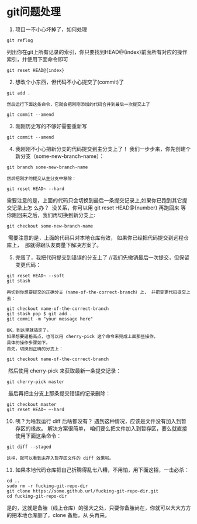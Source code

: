 # git问题处理
1.  项目一不小心坏掉了，如何处理
```shell
git reflog
```
​	列出你在git上所有记录的索引，你只要找到HEAD@{index}前面所有对应的操作索引，并使用下面命令即可

```shell
git reset HEAD@{index}
```
2. 想改个小东西，但代码不小心提交了(commit)了

```shell
git add .
```
 	然后运行下面这条命令，它就会把刚刚添加的代码合并到最后一次提交上了
```shell
git commit --amend
```
3. 刚刚历史写的不够好需要重新写

```shell
git commit --amend
```
4. 我刚刚不小心把新分支的代码提交到主分支上了！ 我们一步步来，你先创建个新分支（some-new-branch-name）：

```shell
git branch some-new-branch-name
```

 	然后把刚才的提交从主分支中移除：
```shell
git reset HEAD~ --hard
```
​	需要注意的是，上面的代码只会切换到最后一条提交记录上,如果你已跑到其它提交记录上怎	么办？
​	没关系，你可以用 git reset HEAD@{number} 再跑回来
​	等你跑回来之后，我们再切换到新分支上:

```shell
git checkout some-new-branch-name
```
​	需要注意的是，上面的代码只对本地仓库有效，
​	如果你已经把代码提交到远程仓库上，
​	那就得跟队友商量下解决方案了。

5. 完蛋了，我把代码提交到错误的分支上了 //我们先撤销最后一次提交，但保留变更代码：


```shell
git reset HEAD~ --soft 
git stash 
```

 	再切到你想要提交的正确分支（name-of-the-correct-branch）上， 并把变更代码提交上去：

```shell
git checkout name-of-the-correct-branch 
git stash pop $ git add . 
git commit -m "your message here"
```

 	OK，到这里就搞定了。
	如果想要逼格高点，也可以用 cherry-pick 这个命令来完成上面那些操作。
	具体的操作步骤如下。 
	首先，切换到正确的分支上：

```shell
git checkout name-of-the-correct-branch
```

​	然后使用 cherry-pick 来获取最新一条提交记录：
```shell
git cherry-pick master
```
​	最后再把主分支上那条提交错误的记录删除：
```shell
git checkout master 
git reset HEAD~ —-hard
```

10. 咦？为啥我运行 diff 后啥都没有？ 遇到这种情况，应该是文件没有加入到暂存区的缘故。 解决方案很简单， 咱们要么把文件加入到暂存区，要么就直接使用下面这条命令： 

```shell
git diff --staged 
```

    这样，就可以看到未存入暂存区文件的 diff 效果啦。

11. 如果本地代码仓库把自己折腾得乱七八糟，不用怕，用下面这招，一击必杀：
```shell
cd .. 
sudo rm -r fucking-git-repo-dir 
git clone https://some.github.url/fucking-git-repo-dir.git 
cd fucking-git-repo-dir 
```
​	是的，这就是备胎（线上仓库）的强大之处，只要你备胎尚在，你就可以大大方方的把本地仓库删了，clone 备胎，从	头再来。
